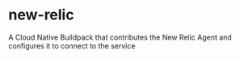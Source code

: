 # new-relic
A Cloud Native Buildpack that contributes the New Relic Agent and configures it to connect to the service
